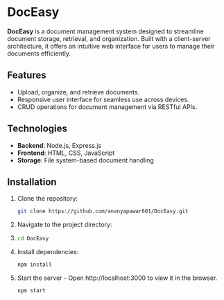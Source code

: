 # DocEasy

**DocEasy** is a document management system designed to streamline document storage, retrieval, and organization. Built with a client-server architecture, it offers an intuitive web interface for users to manage their documents efficiently.

## Features
- Upload, organize, and retrieve documents.
- Responsive user interface for seamless use across devices.
- CRUD operations for document management via RESTful APIs.

## Technologies
- **Backend**: Node.js, Express.js
- **Frontend**: HTML, CSS, JavaScript
- **Storage**: File system-based document handling

## Installation
1. Clone the repository:
   ```bash
   git clone https://github.com/ananyapawar601/DocEasy.git

2. Navigate to the project directory:
3. ```bash
   cd DocEasy

4. Install dependencies:
   ```bash
   npm install

6. Start the server - Open http://localhost:3000 to view it in the browser.
   ```bash
   npm start
